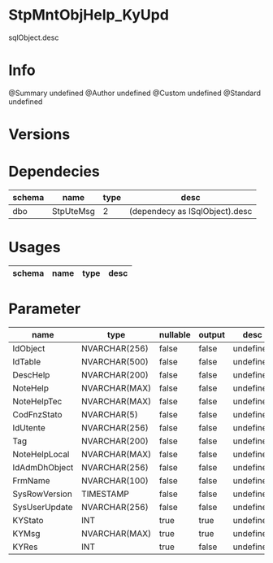 # StpMntObjHelp_KyUpd
sqlObject.desc

# Info 
@Summary undefined
@Author undefined
@Custom undefined
@Standard undefined
# Versions 
# Dependecies 

| schema      | name      | type       | desc          |
| ------ | -------- | -------- | ------ |
| dbo | StpUteMsg | 2 | (dependecy as ISqlObject).desc |
# Usages 

| schema      | name      | type       | desc          |
| ------ | -------- | -------- | ------ |
# Parameter

| name      | type      | nullable      | output       | desc          |
| ------ | -------- | -------- | -------- | ------ |
| IdObject | NVARCHAR(256) | false | false | undefined |
| IdTable | NVARCHAR(500) | false | false | undefined |
| DescHelp | NVARCHAR(200) | false | false | undefined |
| NoteHelp | NVARCHAR(MAX) | false | false | undefined |
| NoteHelpTec | NVARCHAR(MAX) | false | false | undefined |
| CodFnzStato | NVARCHAR(5) | false | false | undefined |
| IdUtente | NVARCHAR(256) | false | false | undefined |
| Tag | NVARCHAR(200) | false | false | undefined |
| NoteHelpLocal | NVARCHAR(MAX) | false | false | undefined |
| IdAdmDhObject | NVARCHAR(256) | false | false | undefined |
| FrmName | NVARCHAR(100) | false | false | undefined |
| SysRowVersion | TIMESTAMP | false | false | undefined |
| SysUserUpdate | NVARCHAR(256) | false | false | undefined |
| KYStato | INT | true | true | undefined |
| KYMsg | NVARCHAR(MAX) | true | true | undefined |
| KYRes | INT | true | false | undefined |
